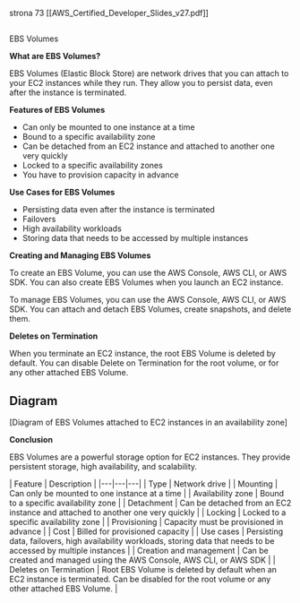 
strona 73 [[AWS_Certified_Developer_Slides_v27.pdf]]

##   
EBS Volumes

**What are EBS Volumes?**

EBS Volumes (Elastic Block Store) are network drives that you can attach to your EC2 instances while they run. They allow you to persist data, even after the instance is terminated.

**Features of EBS Volumes**

- Can only be mounted to one instance at a time
- Bound to a specific availability zone
- Can be detached from an EC2 instance and attached to another one very quickly
- Locked to a specific availability zones
- You have to provision capacity in advance

**Use Cases for EBS Volumes**

- Persisting data even after the instance is terminated
- Failovers
- High availability workloads
- Storing data that needs to be accessed by multiple instances

**Creating and Managing EBS Volumes**

To create an EBS Volume, you can use the AWS Console, AWS CLI, or AWS SDK. You can also create EBS Volumes when you launch an EC2 instance.

To manage EBS Volumes, you can use the AWS Console, AWS CLI, or AWS SDK. You can attach and detach EBS Volumes, create snapshots, and delete them.

**Deletes on Termination**

When you terminate an EC2 instance, the root EBS Volume is deleted by default. You can disable Delete on Termination for the root volume, or for any other attached EBS Volume.

## Diagram

[Diagram of EBS Volumes attached to EC2 instances in an availability zone]

**Conclusion**

EBS Volumes are a powerful storage option for EC2 instances. They provide persistent storage, high availability, and scalability.

| Feature | Description |
|---|---|---|
| Type | Network drive |
| Mounting | Can only be mounted to one instance at a time |
| Availability zone | Bound to a specific availability zone |
| Detachment | Can be detached from an EC2 instance and attached to another one very quickly |
| Locking | Locked to a specific availability zone |
| Provisioning | Capacity must be provisioned in advance |
| Cost | Billed for provisioned capacity |
| Use cases | Persisting data, failovers, high availability workloads, storing data that needs to be accessed by multiple instances |
| Creation and management | Can be created and managed using the AWS Console, AWS CLI, or AWS SDK |
| Deletes on Termination | Root EBS Volume is deleted by default when an EC2 instance is terminated. Can be disabled for the root volume or any other attached EBS Volume. |

